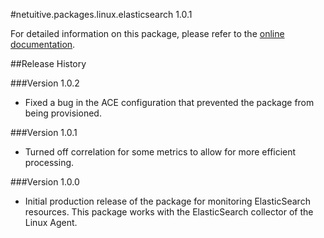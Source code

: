 #netuitive.packages.linux.elasticsearch 1.0.1

For detailed information on this package, please refer to the [online documentation](https://help.app.netuitive.com/Content/Misc/Datasources/Netuitive/integrations/elastic_search.htm).

##Release History

###Version 1.0.2

* Fixed a bug in the ACE configuration that prevented the package from being provisioned.

###Version 1.0.1

* Turned off correlation for some metrics to allow for more efficient processing.

###Version 1.0.0

* Initial production release of the package for monitoring ElasticSearch resources.  This package works with the ElasticSearch collector of the Linux Agent.
